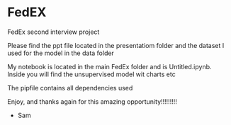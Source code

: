 # FedEX
FedEx second interview project

Please find the ppt file located in the presentatiom folder and the dataset I used for the model in the data folder

My notebook is located in the main FedEx folder and is Untitled.ipynb. Inside you will find the unsupervised model wit charts etc

The pipfile contains all dependencies used

Enjoy, and thanks again for this amazing opportunity!!!!!!!!!

- Sam
